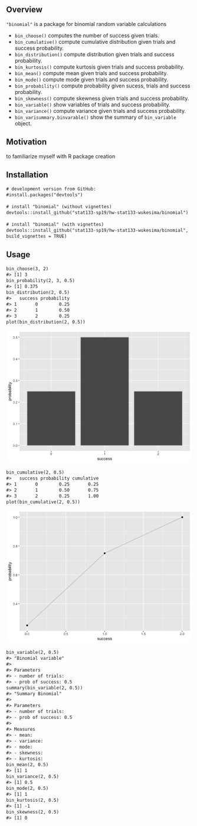 Overview
--------

`"binomial"` is a package for binomial random variable calculations

-   `bin_choose()` computes the number of success given trials.
-   `bin_cumulative()` compute cumulative distribution given trials and
    success probability.
-   `bin_distribution()` compute distribution given trials and success
    probability.
-   `bin_kurtosis()` compute kurtosis given trials and success
    probability.
-   `bin_mean()` compute mean given trials and success probability.
-   `bin_mode()` compute mode given trials and success probability.
-   `bin_probability()` compute probability given sucess, trials and
    success probability.
-   `bin_skewness()` compute skewness given trials and success
    probability.
-   `bin_variable()` show variables of trials and success probability.
-   `bin_variance()` compute variance given trials and success
    probability.
-   `bin_varisummary.binvarable()` show the summary of `bin_variable`
    object.

Motivation
----------

to familiarize myself with R package creation

Installation
------------

    # development version from GitHub:
    #install.packages("devtools") 

    # install "binomial" (without vignettes)
    devtools::install_github("stat133-sp19/hw-stat133-wukesima/binomial")

    # install "binomial" (with vignettes)
    devtools::install_github("stat133-sp19/hw-stat133-wukesima/binomial", build_vignettes = TRUE)
Usage
-----

    bin_choose(3, 2)
    #> [1] 3
    bin_probability(2, 3, 0.5)
    #> [1] 0.375
    bin_distribution(2, 0.5)
    #>   success probability
    #> 1       0        0.25
    #> 2       1        0.50
    #> 3       2        0.25
    plot(bin_distribution(2, 0.5))

![](README-unnamed-chunk-3-1.png)

    bin_cumulative(2, 0.5)
    #>   success probability cumulative
    #> 1       0        0.25       0.25
    #> 2       1        0.50       0.75
    #> 3       2        0.25       1.00
    plot(bin_cumulative(2, 0.5))

![](README-unnamed-chunk-3-2.png)

    bin_variable(2, 0.5)
    #> "Binomial variable"
    #> 
    #> Parameters
    #> - number of trials:
    #> - prob of success: 0.5
    summary(bin_variable(2, 0.5))
    #> "Summary Binomial"
    #> 
    #> Parameters
    #> - number of trials:
    #> - prob of success: 0.5
    #> 
    #> Measures
    #> - mean: 
    #> - variance: 
    #> - mode: 
    #> - skewness: 
    #> - kurtosis:
    bin_mean(2, 0.5)
    #> [1] 1
    bin_variance(2, 0.5)
    #> [1] 0.5
    bin_mode(2, 0.5)
    #> [1] 1
    bin_kurtosis(2, 0.5)
    #> [1] -1
    bin_skewness(2, 0.5)
    #> [1] 0
